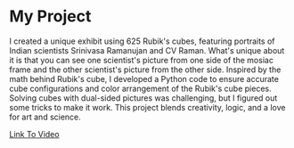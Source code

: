 # My Project

I created a unique exhibit using 625 Rubik's cubes, featuring portraits of Indian scientists Srinivasa Ramanujan and CV Raman. What's unique about it is that you can see one scientist's picture from one side of the mosiac frame and the other scientist's picture from the other side. Inspired by the math behind Rubik's cube, I developed a Python code to ensure accurate cube configurations and color arrangement of the Rubik's cube pieces. Solving cubes with dual-sided pictures was challenging, but I figured out some tricks to make it work. This project blends creativity, logic, and a love for art and science.

[Link To Video](https://youtube.com/shorts/B5ngOKZamgc?si=lT_EQOLikKhjYwTg)
